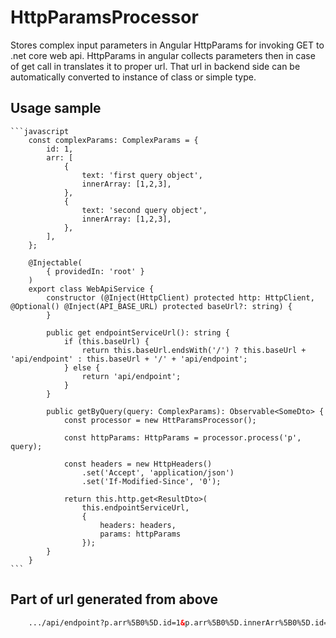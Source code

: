 # HttpParamsProcessor
Stores complex input parameters in Angular HttpParams for invoking GET to .net core web api.
HttpParams in angular collects parameters then in case of get call in translates it to proper url.
That url in backend side can be automatically converted to instance of class or simple type.

## Usage sample
    ```javascript
        const complexParams: ComplexParams = {
            id: 1,
            arr: [
                {
                    text: 'first query object',
                    innerArray: [1,2,3],
                },
                {
                    text: 'second query object',
                    innerArray: [1,2,3],
                },
            ],
        };

        @Injectable(
            { providedIn: 'root' }
        )
        export class WebApiService {
            constructor (@Inject(HttpClient) protected http: HttpClient, @Optional() @Inject(API_BASE_URL) protected baseUrl?: string) {
            }

            public get endpointServiceUrl(): string {
                if (this.baseUrl) {
                    return this.baseUrl.endsWith('/') ? this.baseUrl + 'api/endpoint' : this.baseUrl + '/' + 'api/endpoint';
                } else {
                    return 'api/endpoint';
                }
            }

            public getByQuery(query: ComplexParams): Observable<SomeDto> {
                const processor = new HttParamsProcessor();
        
                const httpParams: HttpParams = processor.process('p', query);

                const headers = new HttpHeaders()
                    .set('Accept', 'application/json')
                    .set('If-Modified-Since', '0');

                return this.http.get<ResultDto>(
                    this.endpointServiceUrl,
                    {
                        headers: headers,
                        params: httpParams
                    });
            }
        }
    ```

## Part of url generated from above

  ```html
      .../api/endpoint?p.arr%5B0%5D.id=1&p.arr%5B0%5D.innerArr%5B0%5D.id=1.1&p.arr%5B0%5D.innerArr%5B0%5D.text=first%20first&p.arr%5B0%5D.innerArr%5B1%5D.id=1.2&p.arr%5B0%5D.innerArr%5B1%5D.text=first%20second&p.arr%5B1%5D.id=2&p.arr%5B1%5D.innerArr%5B0%5D.id=2.1&p.arr%5B1%5D.innerArr%5B0%5D.text=second%20first&p.arr%5B1%5D.innerArr%5B1%5D.id=2.2&p.arr%5B1%5D.innerArr%5B1%5D.text=second%20second'
  ```
  